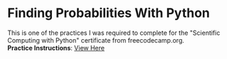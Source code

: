 # Finding Probabilities With Python
This is one of the practices I was required to complete for the "Scientific Computing with Python" certificate from freecodecamp.org. <br>
**Practice Instructions**: [View Here](https://www.freecodecamp.org/learn/scientific-computing-with-python/scientific-computing-with-python-projects/probability-calculator) <br>
